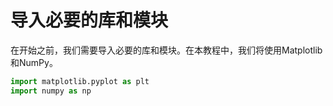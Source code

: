 # 导入必要的库和模块

在开始之前，我们需要导入必要的库和模块。在本教程中，我们将使用Matplotlib和NumPy。

```python
import matplotlib.pyplot as plt
import numpy as np
```
